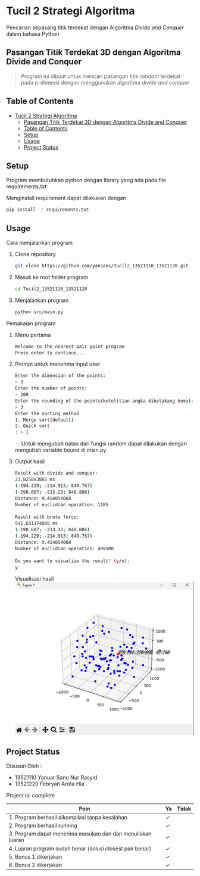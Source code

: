 # Tucil 2 Strategi Algoritma

Pencarian sepasang titik terdekat dengan Algoritma _Divide and Conquer_ dalam bahasa Python

## Pasangan Titik Terdekat 3D dengan Algoritma Divide and Conquer

> Program ini dibuat untuk mencari pasangan titik _random_ terdekat pada n-dimensi dengan menggunakan algoritma _divide and conquer_

## Table of Contents

- [Tucil 2 Strategi Algoritma](#tucil-2-strategi-algoritma)
  - [Pasangan Titik Terdekat 3D dengan Algoritma Divide and Conquer](#pasangan-titik-terdekat-3d-dengan-algoritma-divide-and-conquer)
  - [Table of Contents](#table-of-contents)
  - [Setup](#setup)
  - [Usage](#usage)
  - [Project Status](#project-status)

## Setup

Program membutuhkan python dengan library yang ada pada file requirements.txt

Menginstall requirement dapat dilakukan dengan

```bash
pip install -r requirements.txt
```

## Usage

Cara menjalankan program

1. Clone repository

   ```bash
   git clone https://github.com/yansans/Tucil2_13521110_13521120.git
   ```

2. Masuk ke root folder program

   ```bash
   cd Tucil2_13521110_13521120
   ```

3. Menjalankan program

   ```bash
   python src/main.py
   ```

Pemakaian program

1. Menu pertama

    ```bash
    Welcome to the nearest pair point program
    Press enter to continue...
    ```

2. Prompt untuk menerima input user

    ```bash
    Enter the dimension of the points: 
    > 3
    Enter the number of points: 
    > 100
    Enter the rounding of the points(ketelitian angka dibelakang koma): 
    > 3
    Enter the sorting method
    1. Merge sort(default)
    2. Quick sort
    : > 1
    ```

     -- Untuk mengubah batas dari fungsi random dapat dilakukan dengan mengubah variable bound di main.py

3. Output hasil

    ```bash
    Result with divide and conquer:
    23.825883865 ms
    (-194.229; -214.913; 840.767)
    (-198.687; -213.23; 848.886)
    Distance: 9.414054068
    Number of euclidian operation: 1185

    Result with brute force:
    591.631174088 ms
    (-198.687; -213.23; 848.886)
    (-194.229; -214.913; 840.767)
    Distance: 9.414054068
    Number of euclidian operation: 499500

    Do you want to visualize the result? (y/n):
    y
    ```

    Visualisasi hasil
    ![Gambar plot output](img/plot.png)

## Project Status

 Disusun Oleh :

- 13521110 Yanuar Sano Nur Rasyid  
- 13521220 Febryan Arota Hia

Project is: _complete_

| Poin                                                  |  Ya | Tidak  |
| -----------                                           | ----|  ----  |
| 1. Program berhasil dikompilasi tanpa kesalahan                                                | ✓  |        |
| 2. Program berhasil running                            | ✓  |        |
| 3. Program dapat menerima masukan dan dan menuliskan luaran                                                   | ✓ |         |
| 4. Luaran program sudah benar (solusi closest pair benar)                                                   | ✓ |         |
| 5. Bonus 1 dikerjakan                                  | ✓ |         |
| 6. Bonus 2 dikerjakan                                  | ✓ |         |

<!-- Optional -->
<!-- ## License -->
<!-- This project is open source and available under the [... License](). -->

<!-- You don't have to include all sections - just the one's relevant to your project -->
